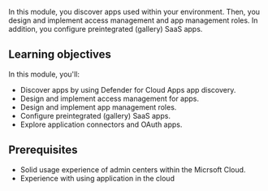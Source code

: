 In this module, you discover apps used within your environment. Then, you design and implement access management and app management roles. In addition, you configure preintegrated (gallery) SaaS apps.

## Learning objectives

In this module, you'll:

- Discover apps by using Defender for Cloud Apps app discovery.
- Design and implement access management for apps.
- Design and implement app management roles.
- Configure preintegrated (gallery) SaaS apps.
- Explore application connectors and OAuth apps.

## Prerequisites

- Solid usage experience of admin centers within the Micrsoft Cloud.
- Experience with using application in the cloud
